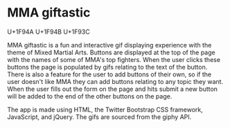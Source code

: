 # MMA giftastic
U+1F94A U+1F94B U+1F93C

MMA giftastic is a fun and interactive gif displaying experience with the theme of Mixed Martial Arts. Buttons are displayed at the top of the page with the names of some of MMA's top fighters. When the user clicks these buttons the page is populated by gifs relating to the text of the button. There is also a feature for the user to add buttons of their own, so if the user doesn't like MMA they can add buttons relating to any topic they want. When the user fills out the form on the page and hits submit a new button will be added to the end of the other buttons on the page.

The app is made using HTML, the Twitter Bootstrap CSS framework, JavaScript, and jQuery. The gifs are sourced from the giphy API.